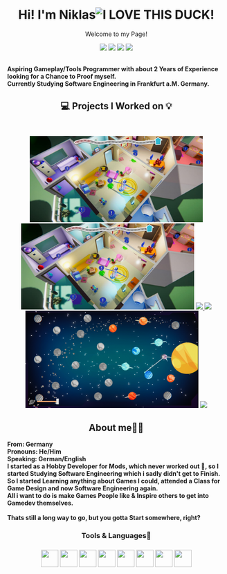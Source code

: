 <p>
    <h1 align="center">Hi! I'm Niklas<img src="https://drive.google.com/uc?export=view&id=1Q44OP2RlaMQsM9oEzcc0hRmT4v8b5ycN" width="40" title="I LOVE THIS DUCK!"></h1>
</p>

<p align="center">Welcome to my Page!</p>

<p align="center">
    <a href="https://www.linkedin.com/in/niklasschmiedel/" alt="LinkedIn">
        <img src="https://img.shields.io/badge/-LinkedIn-0A66C2?style=for-the-badge&logo=linkedin" /></a>
    <a href="https://descus.itch.io" alt="ItchIO">
        <img src="https://img.shields.io/badge/-Itch.io-FA5C5C?style=for-the-badge&logo=itchdotio&logoColor=white" /></a>
   <a href="https://descus.itch.io" alt="Portfolio">
        <img src="https://img.shields.io/badge/-Portfolio-68BC71?style=for-the-badge&logo=data:image/png;base64,iVBORw0KGgoAAAANSUhEUgAAAB4AAAAeCAYAAAA7MK6iAAAABmJLR0QA/wD/AP+gvaeTAAABIUlEQVRIie2UPU7DQBCFv0kMFKnoEVUkoKGDKhIt4gb0CC6FuAASDSegpeEA0BAnbUokQOJRJBGLccjsOrZA8uvWqzff/OwYWv1VSTqRNNSXniUdNwHO9VPDKgGLlaxa3zpjYSXAVrV+LFVuZttFsGqGAmBmBpAl+h+AS2AdOAUOkzOJmNWtpG7gyyRde81VwPsl3n4sOGXGPTN7KYDXgDePeT7jjhMWalDy7SghzlQRrX6S1A98O5Iem2g1wCtwF1S74TXOW/2v9vgeuAIms/MmcAYcJGXiHNGNgh0OvNnszj3jWPDeL4nvxoBjZ9w1s48F4A7wzpIVTdrjRdDgzv1Aox6Xsysupfy5Vg4eNcDLy8AXwLhG6Ag4rzF+q1ZTfQLRWH2uDUgVBwAAAABJRU5ErkJggg=="/></a>
    <a href="https://twitter.com/Descus1" alt="Twitter">
        <img src="https://img.shields.io/badge/-Twitter-1DA1F2?style=for-the-badge&logo=twitter&logoColor=white" /></a>
</p>
<br />
<b align="left" >
    Aspiring Gameplay/Tools Programmer with about 2 Years of Experience looking for a Chance to Proof myself. <br>
    Currently Studying Software Engineering in Frankfurt a.M. Germany.
</b>
<br />

<h2 align="center">💻 Projects I Worked on 💡</h2>
<br />

<p align="center">
    <img width="400" src="https://github.com/Descus/Descus/blob/main/MonsterWG.jpg?raw=true" />
    <img width="400" src="https://github.com/Descus/Descus/blob/main/MonsterWG.jpg?raw=true" />
    <a href="https://github.com/Descus/Fabeled-Carnage">
        <img align="" src="https://github-readme-stats.vercel.app/api/pin/?username=descus&repo=fabeled-carnage&theme=tokyonight" />
    </a>
    <a href="https://github.com/Descus/MonsterWG">
        <img align="" src="https://github-readme-stats.vercel.app/api/pin/?username=Descus&repo=MonsterWG&theme=tokyonight" />
    </a>
    <img width="400" src="https://github.com/Descus/Descus/blob/main/Sunsmashers.png" />
    <a href="https://github.com/Jammers-Inc/SunSmashers">
        <img align="" src="https://github-readme-stats.vercel.app/api/pin/?username=Jammers-Inc&repo=SunSmashers&theme=tokyonight" />
    </a>
    
</p>
<h2 align="center">About me🙋‍♂️</h2>
<b align="center">
    From: Germany <br>
    Pronouns: He/Him <br>
    Speaking: German/English
</b>
<br>
    <b align="left" >
        I started as a Hobby Developer for Mods, which never worked out 😬, so I started Studying Software Engineering which i sadly didn't get to Finish.<br>
        So I started Learning anything about Games I could, attended a Class for Game Design and now Software Engineering again.<br>
        All i want to do is make Games People like & Inspire others to get into Gamedev themselves.<br> <br>
        Thats still a long way to go, but you gotta Start somewhere, right?
    </b>
<h3 align="center">Tools & Languages🔧<h3>
    <p align="center">
        <img src="https://cdn.jsdelivr.net/gh/devicons/devicon/icons/cplusplus/cplusplus-original.svg" width="40" height="40"/>
        <img src="https://cdn.jsdelivr.net/gh/devicons/devicon/icons/csharp/csharp-original.svg" width="40" height="40" />
        <img src="https://cdn.jsdelivr.net/gh/devicons/devicon/icons/java/java-original.svg" width="40" height="40"/>
        <img src="https://cdn.jsdelivr.net/gh/devicons/devicon/icons/python/python-original.svg" width="40" height="40"/>
        <img src="https://cdn.jsdelivr.net/gh/devicons/devicon/icons/lua/lua-original.svg" width="40" height="40"/>
        <img src="https://cdn.jsdelivr.net/gh/devicons/devicon/icons/git/git-original.svg" width="40" height="40"/>
        <img src="https://cdn.jsdelivr.net/gh/devicons/devicon/icons/visualstudio/visualstudio-plain.svg" width="40" height="40"/>
        <img src="https://cdn.jsdelivr.net/gh/devicons/devicon/icons/intellij/intellij-original.svg" width="40" height="40"/> 
    </p>
